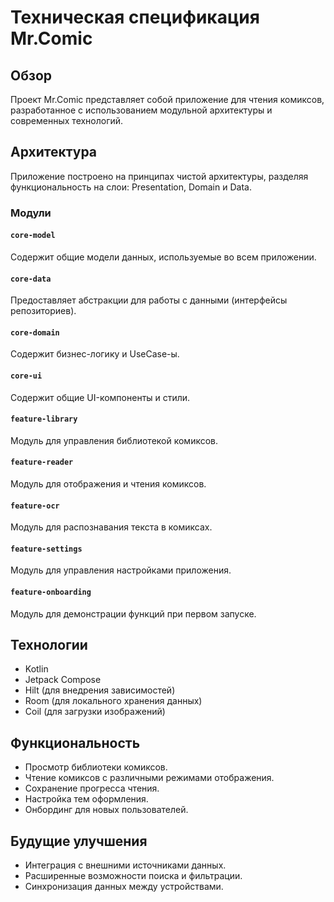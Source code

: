 # Техническая спецификация Mr.Comic

## Обзор
Проект Mr.Comic представляет собой приложение для чтения комиксов, разработанное с использованием модульной архитектуры и современных технологий.

## Архитектура
Приложение построено на принципах чистой архитектуры, разделяя функциональность на слои: Presentation, Domain и Data.

### Модули

#### `core-model`
Содержит общие модели данных, используемые во всем приложении.

#### `core-data`
Предоставляет абстракции для работы с данными (интерфейсы репозиториев).

#### `core-domain`
Содержит бизнес-логику и UseCase-ы.

#### `core-ui`
Содержит общие UI-компоненты и стили.

#### `feature-library`
Модуль для управления библиотекой комиксов.

#### `feature-reader`
Модуль для отображения и чтения комиксов.

#### `feature-ocr`
Модуль для распознавания текста в комиксах.

#### `feature-settings`
Модуль для управления настройками приложения.

#### `feature-onboarding`
Модуль для демонстрации функций при первом запуске.

## Технологии
- Kotlin
- Jetpack Compose
- Hilt (для внедрения зависимостей)
- Room (для локального хранения данных)
- Coil (для загрузки изображений)

## Функциональность
- Просмотр библиотеки комиксов.
- Чтение комиксов с различными режимами отображения.
- Сохранение прогресса чтения.
- Настройка тем оформления.
- Онбординг для новых пользователей.

## Будущие улучшения
- Интеграция с внешними источниками данных.
- Расширенные возможности поиска и фильтрации.
- Синхронизация данных между устройствами.


